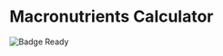 <h1>Macronutrients Calculator</h1>

![Badge Ready](http://img.shields.io/static/v1?label=STATUS&message=EM%20DESENVOLVIMENTO&color=ORANGE&style=for-the-badge)
